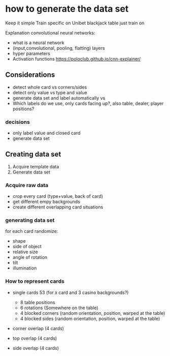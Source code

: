 # how to generate the data set
Keep it simple
Train specific on Unibet blackjack table
just train on 

Explanation convolutional neural networks:
- what is a neural network
- (input,convolutional, pooling, flatting) layers
- hyper parameters
- Activation functions
https://poloclub.github.io/cnn-explainer/

## Considerations
- detect whole card vs corners/sides
- detect only value vs type and value
- generate data set and label automatically vs
- Which labels do we use, only cards facing up?, also table, dealer, player positions?


### decisions
- only label value and closed card
- generate data set

## Creating data set
1. Acquire template data
2. Generate data set

### Acquire raw data
- crop every card (type+value, back of card)
- get different empy backgrounds
- create different overlapping card situations

### generating data set



for each card randomize:
- shape
- side of object 
- relative size
- angle of rotation
- tilt 
- illumination


### How to represent cards
- single cards 53 (for x card and 3 casino backgrounds?)
	- 8 table positions
	- 6 rotations (Somewhere on the table)
	- 4 blocked corners (random orientation, position, warped at the table)
	- 4 blocked sides (random orientation, position, warped at the table)

- corner overlap (4 cards)
- top overlap (4 cards)
- side overlap (4 cards)

